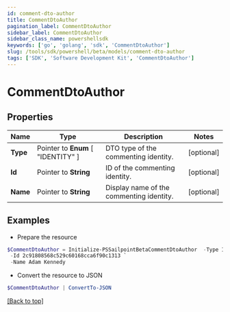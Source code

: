 ```yaml
---
id: comment-dto-author
title: CommentDtoAuthor
pagination_label: CommentDtoAuthor
sidebar_label: CommentDtoAuthor
sidebar_class_name: powershellsdk
keywords: ['go', 'golang', 'sdk', 'CommentDtoAuthor'] 
slug: /tools/sdk/powershell/beta/models/comment-dto-author
tags: ['SDK', 'Software Development Kit', 'CommentDtoAuthor']
---
```



# CommentDtoAuthor

## Properties

Name | Type | Description | Notes
------------ | ------------- | ------------- | -------------
**Type** |  Pointer to  **Enum** [  "IDENTITY" ] | DTO type of the commenting identity. | [optional] 
**Id** |  Pointer to **String** | ID of the commenting identity. | [optional] 
**Name** |  Pointer to **String** | Display name of the commenting identity. | [optional] 

## Examples

- Prepare the resource
```powershell
$CommentDtoAuthor = Initialize-PSSailpointBetaCommentDtoAuthor  -Type IDENTITY `
 -Id 2c91808568c529c60168cca6f90c1313 `
 -Name Adam Kennedy
```

- Convert the resource to JSON
```powershell
$CommentDtoAuthor | ConvertTo-JSON
```


[[Back to top]](#) 

